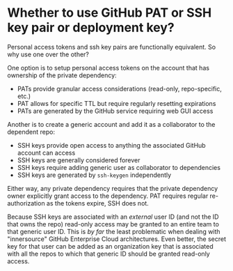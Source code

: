 # Whether to use GitHub PAT or SSH key pair or deployment key?

Personal access tokens and ssh key pairs are functionally equivalent. So why use one over the other?

One option is to setup personal access tokens on the account that has ownership of the private dependency:

* PATs provide granular access considerations (read-only, repo-specific, etc.)
* PAT allows for specific TTL but require regularly resetting expirations
* PATs are generated by the GitHub service requiring web GUI access

Another is to create a generic account and add it as a collaborator to the dependent repo:

* SSH keys provide open access to anything the associated GitHub account can access
* SSH keys are generally considered forever
* SSH keys require adding generic user as collaborator to dependencies
* SSH keys are generated by `ssh-keygen` independently

Either way, any private dependency requires that the private dependency owner explicitly grant access to the dependency. PAT requires regular re-authorization as the tokens expire, SSH does not.

Because SSH keys are associated with an *external* user ID (and not the ID that owns the repo) read-only access may be granted to an entire team to that generic user ID. This is *by far* the least problematic when dealing with "innersource" GitHub Enterprise Cloud architectures. Even better, the secret key for that user can be added as an organization key that is associated with all the repos to which that generic ID should be granted read-only access.
